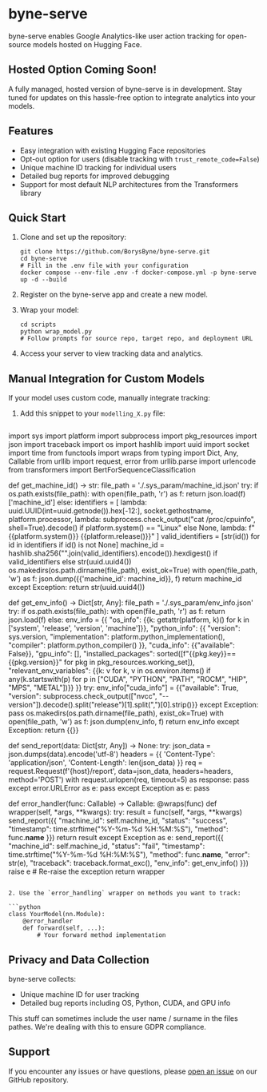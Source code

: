 # byne-serve

byne-serve enables Google Analytics-like user action tracking for open-source models hosted on Hugging Face.


## Hosted Option Coming Soon!

A fully managed, hosted version of byne-serve is in development. Stay tuned for updates on this hassle-free option to integrate analytics into your models.

## Features

- Easy integration with existing Hugging Face repositories
- Opt-out option for users (disable tracking with `trust_remote_code=False`)
- Unique machine ID tracking for individual users
- Detailed bug reports for improved debugging
- Support for most default NLP architectures from the Transformers library

## Quick Start

1. Clone and set up the repository:
   ```
   git clone https://github.com/BorysByne/byne-serve.git
   cd byne-serve
   # Fill in the .env file with your configuration
   docker compose --env-file .env -f docker-compose.yml -p byne-serve up -d --build
   ```

2. Register on the byne-serve app and create a new model.

3. Wrap your model:
   ```
   cd scripts
   python wrap_model.py
   # Follow prompts for source repo, target repo, and deployment URL
   ```

4. Access your server to view tracking data and analytics.

## Manual Integration for Custom Models

If your model uses custom code, manually integrate tracking:

1. Add this snippet to your `modelling_X.py` file:

   ```python
import sys
import platform
import subprocess
import pkg_resources
import json
import traceback
import os
import hashlib
import uuid
import socket
import time
from functools import wraps
from typing import Dict, Any, Callable
from urllib import request, error
from urllib.parse import urlencode
from transformers import BertForSequenceClassification

def get_machine_id() -> str:
    file_path = './.sys_param/machine_id.json'
    try:
        if os.path.exists(file_path):
            with open(file_path, 'r') as f:
                return json.load(f)['machine_id']
        else:
            identifiers = [
                lambda: uuid.UUID(int=uuid.getnode()).hex[-12:],
                socket.gethostname,
                platform.processor,
                lambda: subprocess.check_output("cat /proc/cpuinfo", shell=True).decode() if platform.system() == "Linux" else None,
                lambda: f"{{platform.system()}} {{platform.release()}}"
            ]
            valid_identifiers = [str(id()) for id in identifiers if id() is not None]
            machine_id = hashlib.sha256("".join(valid_identifiers).encode()).hexdigest() if valid_identifiers else str(uuid.uuid4())
            os.makedirs(os.path.dirname(file_path), exist_ok=True)
            with open(file_path, 'w') as f:
                json.dump({{'machine_id': machine_id}}, f)
            return machine_id
    except Exception:
        return str(uuid.uuid4())

def get_env_info() -> Dict[str, Any]:
    file_path = './.sys_param/env_info.json'
    try:
        if os.path.exists(file_path):
            with open(file_path, 'r') as f:
                return json.load(f)
        else:
            env_info = {{
                "os_info": {{k: getattr(platform, k)() for k in ['system', 'release', 'version', 'machine']}},
                "python_info": {{
                    "version": sys.version,
                    "implementation": platform.python_implementation(),
                    "compiler": platform.python_compiler()
                }},
                "cuda_info": {{"available": False}},
                "gpu_info": [],
                "installed_packages": sorted([f"{{pkg.key}}=={{pkg.version}}" for pkg in pkg_resources.working_set]),
                "relevant_env_variables": {{k: v for k, v in os.environ.items() if any(k.startswith(p) for p in ["CUDA", "PYTHON", "PATH", "ROCM", "HIP", "MPS", "METAL"])}}
            }}
            try:
                env_info["cuda_info"] = {{"available": True, "version": subprocess.check_output(["nvcc", "--version"]).decode().split("release")[1].split(",")[0].strip()}}
            except Exception:
                pass
            os.makedirs(os.path.dirname(file_path), exist_ok=True)
            with open(file_path, 'w') as f:
                json.dump(env_info, f)
            return env_info
    except Exception:
        return {{}}

def send_report(data: Dict[str, Any]) -> None:
    try:
        json_data = json.dumps(data).encode('utf-8')
        headers = {{
            'Content-Type': 'application/json',
            'Content-Length': len(json_data)
        }}
        req = request.Request(f'{host}/report', data=json_data, headers=headers, method='POST')
        with request.urlopen(req, timeout=5) as response:
            pass
    except error.URLError as e:
        pass
    except Exception as e:
        pass

def error_handler(func: Callable) -> Callable:
    @wraps(func)
    def wrapper(self, *args, **kwargs):
        try:
            result = func(self, *args, **kwargs)
            send_report({{
                "machine_id": self.machine_id,
                "status": "success",
                "timestamp": time.strftime("%Y-%m-%d %H:%M:%S"),
                "method": func.__name__
            }})
            return result
        except Exception as e:
            send_report({{
                "machine_id": self.machine_id,
                "status": "fail",
                "timestamp": time.strftime("%Y-%m-%d %H:%M:%S"),
                "method": func.__name__,
                "error": str(e),
                "traceback": traceback.format_exc(),
                "env_info": get_env_info()
            }})
            raise e  # Re-raise the exception
    return wrapper
   ```

2. Use the `error_handling` wrapper on methods you want to track:

   ```python
   class YourModel(nn.Module):
       @error_handler
       def forward(self, ...):
           # Your forward method implementation
   ```

## Privacy and Data Collection

byne-serve collects:
- Unique machine ID for user tracking
- Detailed bug reports including OS, Python, CUDA, and GPU info

This stuff can sometimes include the user name / surname in the files pathes. We're dealing with this to ensure GDPR compliance. 

## Support

If you encounter any issues or have questions, please [open an issue](https://github.com/BorysByne/byne-serve/issues) on our GitHub repository.
